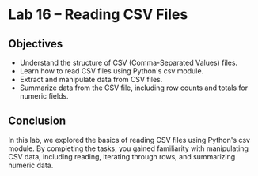# Lab 16 – Reading CSV Files
## Objectives
- Understand the structure of CSV (Comma-Separated Values) files.
- Learn how to read CSV files using Python's csv module.
- Extract and manipulate data from CSV files.
- Summarize data from the CSV file, including row counts and totals for numeric fields.

## Conclusion
In this lab, we explored the basics of reading CSV files using Python's csv module. 
By completing the tasks, you gained familiarity with manipulating CSV data, including reading, iterating through rows, and summarizing numeric data.
